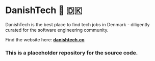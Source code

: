 # DanishTech 💼 🇩🇰
DanishTech is the best place to find tech jobs in Denmark - diligently curated for the software engineering community.

Find the website here: 
**[danishtech.co](https://danishtech.co/)**

### This is a placeholder repository for the source code. 
